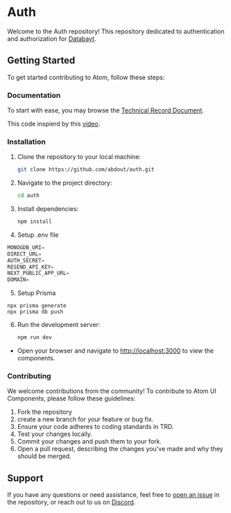 # Auth

Welcome to the Auth repository! This repository dedicated to authentication and authorization for [Databayt](https://github.com/abdout/databayt).

## Getting Started

To get started contributing to Atom, follow these steps:

### Documentation 

To start with ease, you may browse the [Technical Record Document](https://github.com/abdout/atom/blob/main/TRD.md).  

This code inspierd by this [video](https://www.youtube.com/watch?v=1MTyCvS05V4).

### Installation

1. Clone the repository to your local machine:

    ```bash
    git clone https://github.com/abdout/auth.git
    ```

2. Navigate to the project directory:

    ```bash
    cd auth
    ```

3. Install dependencies:

    ```bash
    npm install
    ```
4. Setup .env file


```js
MONOGDB_URI=
DIRECT_URL=
AUTH_SECRET=
RESEND_API_KEY=
NEXT_PUBLIC_APP_URL=
DOMAIN=
```

5. Setup Prisma
```shell
npx prisma generate
npx prisma db push
```

6. Run the development server:

    ```bash
    npm run dev
    ```

- Open your browser and navigate to [http://localhost:3000](http://localhost:3000) to view the components.

### Contributing

We welcome contributions from the community! To contribute to Atom UI Components, please follow these guidelines:

1. Fork the repository
2. create a new branch for your feature or bug fix.
3. Ensure your code adheres to coding standards in TRD.
4. Test your changes locally.
5. Commit your changes and push them to your fork.
6. Open a pull request, describing the changes you've made and why they should be merged.

## Support

If you have any questions or need assistance, feel free to [open an issue](https://github.com/abdout/atom/issues) in the repository, or reach out to us on [Discord](https://discord.com/invite/uPa4gGG62c).

